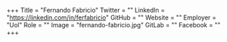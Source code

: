 +++
Title = "Fernando Fabricio"
Twitter = ""
LinkedIn = "https://linkedin.com/in/ferfabricio"
GitHub = ""
Website = ""
Employer = "Uol"
Role = ""
Image = "fernando-fabricio.jpg"
GitLab = ""
Facebook = ""
+++
